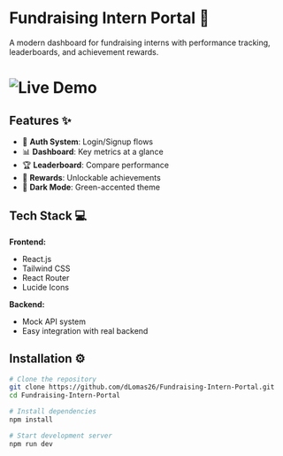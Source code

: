 # Fundraising Intern Portal 🚀

A modern dashboard for fundraising interns with performance tracking, leaderboards, and achievement rewards.

<!-- Add main screenshot here -->
# ![Live Demo](./screenshots/main.png)

## Features ✨

- 🚪 **Auth System**: Login/Signup flows
- 📊 **Dashboard**: Key metrics at a glance
- 🏆 **Leaderboard**: Compare performance
- 🎁 **Rewards**: Unlockable achievements
- 🌙 **Dark Mode**: Green-accented theme

## Tech Stack 💻

**Frontend:**
- React.js
- Tailwind CSS
- React Router
- Lucide Icons

**Backend:**
- Mock API system
- Easy integration with real backend

## Installation ⚙️

```bash
# Clone the repository
git clone https://github.com/dLomas26/Fundraising-Intern-Portal.git
cd Fundraising-Intern-Portal

# Install dependencies
npm install

# Start development server
npm run dev
